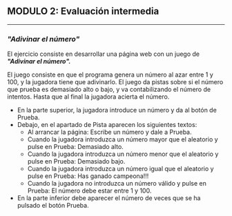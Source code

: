 ##  MODULO 2: Evaluación intermedia
___
### *"Adivinar el número"*

El ejercicio consiste en desarrollar una página web con un juego de ***"Adivinar el número".***

El juego consiste en que el programa genera un número al azar entre 1 y 100, y la jugadora tiene que
adivinarlo. El juego da pistas sobre si el número que prueba es demasiado alto o bajo, y va contabilizando el
número de intentos. Hasta que al final la jugadora acierta el número.

- En la parte superior, la jugadora introduce un número y da al botón de Prueba.
 - Debajo, en el apartado de Pista aparecen los siguientes textos:
    - Al arrancar la página: Escribe un número y dale a Prueba.
    - Cuando la jugadora introduzca un número mayor que el aleatorio y pulse en Prueba:
    Demasiado alto.
    - Cuando la jugadora introduzca un número menor que el aleatorio y pulse en Prueba:
Demasiado bajo.
    - Cuando la jugadora introduzca un número igual que el aleatorio y pulse en Prueba: Has
ganado campeona!!!
    - Cuando la jugadora no introduzca un número válido y pulse en Prueba: El número debe estar
entre 1 y 100.
 - En la parte inferior debe aparecer el número de veces que se ha pulsado el botón Prueba.
